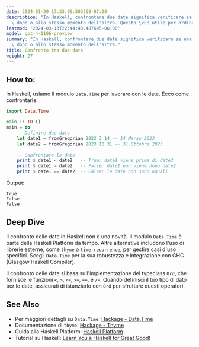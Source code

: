 ```yaml
---
date: 2024-01-20 17:33:09.503368-07:00
description: "In Haskell, confrontare due date significa verificare se una \xE8 prima,\
  \ dopo o allo stesso momento dell'altra. Questo \xE8 utile per ordinare eventi\u2026"
lastmod: '2024-03-13T22:44:43.487695-06:00'
model: gpt-4-1106-preview
summary: "In Haskell, confrontare due date significa verificare se una \xE8 prima,\
  \ dopo o allo stesso momento dell'altra."
title: Confronto tra due date
weight: 27
---
```


## How to:
In Haskell, usiamo il modulo `Data.Time` per lavorare con le date. Ecco come confrontarle:

```Haskell
import Data.Time

main :: IO ()
main = do
    -- Definire due date
    let date1 = fromGregorian 2023 3 14 -- 14 Marzo 2023
    let date2 = fromGregorian 2023 10 31 -- 31 Ottobre 2023
    
    -- Confrontare le date
    print $ date1 < date2   -- True: date1 viene prima di date2
    print $ date1 > date2   -- False: date1 non viene dopo date2
    print $ date1 == date2  -- False: le date non sono uguali
```

Output:
```
True
False
False
```

## Deep Dive
Il confronto delle date in Haskell non è una novità. Il modulo `Data.Time` è parte della Haskell Platform da tempo. Altre alternative includono l'uso di librerie esterne, come `thyme` o `time-recurrence`, per gestire casi d'uso specifici. Scegli `Data.Time` per la sua robustezza e integrazione con GHC (Glasgow Haskell Compiler).

Il confronto delle date si basa sull'implementazione del typeclass `Ord`, che fornisce le funzioni `<`, `>`, `<=`, `>=`, `==`, e `/=`. Quando definisci il tuo tipo di dato per le date, assicurati di istanziarlo con `Ord` per sfruttare questi operatori.

## See Also
- Per maggiori dettagli su `Data.Time`: [Hackage - Data.Time](https://hackage.haskell.org/package/time-1.9.3/docs/Data-Time.html)
- Documentazione di `thyme`: [Hackage - Thyme](https://hackage.haskell.org/package/thyme)
- Guida alla Haskell Platform: [Haskell Platform](https://www.haskell.org/platform/)
- Tutorial su Haskell: [Learn You a Haskell for Great Good!](http://learnyouahaskell.com/)
